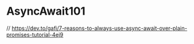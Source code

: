 # AsyncAwait101

// https://dev.to/gafi/7-reasons-to-always-use-async-await-over-plain-promises-tutorial-4ej9
